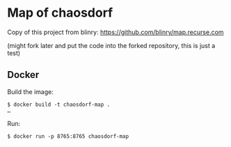 # Map of chaosdorf

Copy of this project from blinry: https://github.com/blinry/map.recurse.com

(might fork later and put the code into the forked repository, this is just a test)

## Docker

Build the image:

```
$ docker build -t chaosdorf-map .
…
```

Run:

```
$ docker run -p 8765:8765 chaosdorf-map
```




